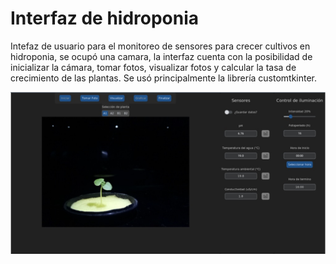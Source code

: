 # Interfaz de hidroponia
Intefaz de usuario para el monitoreo de sensores para crecer cultivos en hidroponia, se ocupó una camara, la interfaz cuenta con la posibilidad de inicializar la cámara, tomar fotos, visualizar fotos y calcular la tasa de crecimiento de las plantas. Se usó principalmente la librería customtkinter.

![alt text](https://github.com/JoseDamianCardenas/Interfaz-de-hidroponia/blob/main/interfaz_imagen.jpg?raw=true)
